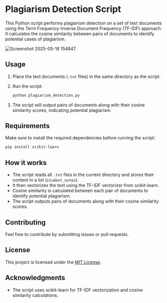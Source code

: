 # Plagiarism Detection Script

This Python script performs plagiarism detection on a set of text documents using the Term Frequency-Inverse Document Frequency (TF-IDF) approach. It calculates the cosine similarity between pairs of documents to identify potential cases of plagiarism.

![Screenshot 2025-05-18 154847](https://github.com/user-attachments/assets/b1014fc0-a7cd-4f13-b943-4b6afb4590c1)


## Usage

1. Place the text documents (`.txt` files) in the same directory as the script.
2. Run the script:

    ```bash
    python plagiarism_detection.py
    ```

3. The script will output pairs of documents along with their cosine similarity scores, indicating potential plagiarism.

## Requirements

Make sure to install the required dependencies before running the script:

```bash
pip install scikit-learn
```

## How it works

- The script reads all `.txt` files in the current directory and stores their content in a list (`student_notes`).
- It then vectorizes the text using the TF-IDF vectorizer from scikit-learn.
- Cosine similarity is calculated between each pair of documents to identify potential plagiarism.
- The script outputs pairs of documents along with their cosine similarity scores.

## Contributing

Feel free to contribute by submitting issues or pull requests. 

## License

This project is licensed under the [MIT License](LICENSE).

## Acknowledgments

- The script uses scikit-learn for TF-IDF vectorization and cosine similarity calculations.

